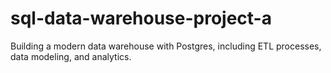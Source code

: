 # sql-data-warehouse-project-a
Building a modern data warehouse with Postgres, including ETL processes, data modeling, and analytics.
